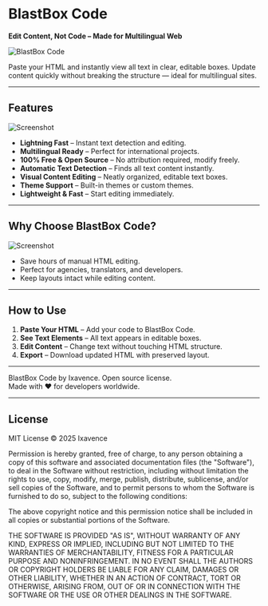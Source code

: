 # BlastBox Code

**Edit Content, Not Code – Made for Multilingual Web**  

![BlastBox Code](https://projects.ixavence.org/images/screen/blastbox/preview.png)

Paste your HTML and instantly view all text in clear, editable boxes. Update content quickly without breaking the structure — ideal for multilingual sites.

---

## Features
![Screenshot](https://projects.ixavence.org/images/screen/blastbox/screen1.png)

- **Lightning Fast** – Instant text detection and editing.  
- **Multilingual Ready** – Perfect for international projects.  
- **100% Free & Open Source** – No attribution required, modify freely.  
- **Automatic Text Detection** – Finds all text content instantly.  
- **Visual Content Editing** – Neatly organized, editable text boxes.  
- **Theme Support** – Built-in themes or custom themes.  
- **Lightweight & Fast** – Start editing immediately.  

---

## Why Choose BlastBox Code?
![Screenshot](https://projects.ixavence.org/images/screen/blastbox/screen2.png)

- Save hours of manual HTML editing.  
- Perfect for agencies, translators, and developers.  
- Keep layouts intact while editing content.  

---

## How to Use

1. **Paste Your HTML** – Add your code to BlastBox Code.  
2. **See Text Elements** – All text appears in editable boxes.  
3. **Edit Content** – Change text without touching HTML structure.  
4. **Export** – Download updated HTML with preserved layout.    

---

BlastBox Code by Ixavence. Open source license.  
Made with ❤️ for developers worldwide.

---

## License

MIT License © 2025 Ixavence

Permission is hereby granted, free of charge, to any person obtaining a copy
of this software and associated documentation files (the "Software"), to deal
in the Software without restriction, including without limitation the rights
to use, copy, modify, merge, publish, distribute, sublicense, and/or sell
copies of the Software, and to permit persons to whom the Software is
furnished to do so, subject to the following conditions:

The above copyright notice and this permission notice shall be included in all
copies or substantial portions of the Software.

THE SOFTWARE IS PROVIDED "AS IS", WITHOUT WARRANTY OF ANY KIND, EXPRESS OR
IMPLIED, INCLUDING BUT NOT LIMITED TO THE WARRANTIES OF MERCHANTABILITY,
FITNESS FOR A PARTICULAR PURPOSE AND NONINFRINGEMENT. IN NO EVENT SHALL THE
AUTHORS OR COPYRIGHT HOLDERS BE LIABLE FOR ANY CLAIM, DAMAGES OR OTHER
LIABILITY, WHETHER IN AN ACTION OF CONTRACT, TORT OR OTHERWISE, ARISING FROM,
OUT OF OR IN CONNECTION WITH THE SOFTWARE OR THE USE OR OTHER DEALINGS IN THE
SOFTWARE.
